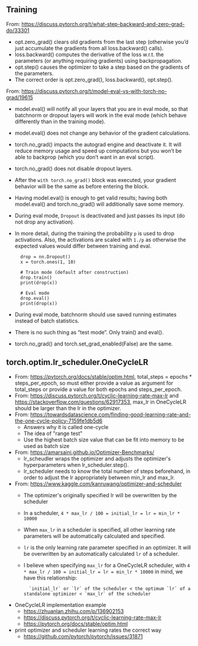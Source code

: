## Training

From: https://discuss.pytorch.org/t/what-step-backward-and-zero-grad-do/33301

- opt.zero_grad() clears old gradients from the last step (otherwise you’d just accumulate the gradients from all loss.backward() calls).
- loss.backward() computes the derivative of the loss w.r.t. the parameters (or anything requiring gradients) using backpropagation.
- opt.step() causes the optimizer to take a step based on the gradients of the parameters.
- The correct order is opt.zero_grad(), loss.backward(), opt.step().

From: https://discuss.pytorch.org/t/model-eval-vs-with-torch-no-grad/19615

- model.eval() will notify all your layers that you are in eval mode, so that batchnorm or dropout layers will work in the eval mode (which behave differently than in the training mode).
- model.eval() does not change any behavior of the gradient calculations.
- torch.no_grad() impacts the autograd engine and deactivate it. It will reduce memory usage and speed up computations but you won’t be able to backprop (which you don’t want in an eval script).
- torch.no_grad() does not disable dropout layers.
- After the `with torch.no_grad()` block was executed, your gradient behavior will be the same as before entering the block.
- Having model.eval() is enough to get valid results; having both model.eval() and torch.no_grad() will additionally save some memory.
- During eval mode, `Dropout` is deactivated and just passes its input (do not drop any activation).
- In more detail, during the training the probability `p` is used to drop activations. Also, the activations are scaled with `1./p` as otherwise the expected values would differ between training and eval.

        drop = nn.Dropout()
        x = torch.ones(1, 10)

        # Train mode (default after construction)
        drop.train()
        print(drop(x))

        # Eval mode
        drop.eval()
        print(drop(x))

- During eval mode, batchnorm should use saved running estimates instead of batch statistics.
- There is no such thing as “test mode”. Only train() and eval().
- torch.no_grad() and torch.set_grad_enabled(False) are the same.

## torch.optim.lr_scheduler.OneCycleLR

- From: https://pytorch.org/docs/stable/optim.html, total_steps = epochs * steps_per_epoch, so must either provide a value as argument for total_steps or provide a value for both epochs and steps_per_epoch.
- From: https://discuss.pytorch.org/t/cyclic-learning-rate-max-lr and https://stackoverflow.com/questions/62917353, max_lr in OneCycleLR should be larger than the lr in the optimizer.
- From: https://towardsdatascience.com/finding-good-learning-rate-and-the-one-cycle-policy-7159fe1db5d6
    - Answers why it is called one-cycle
    - The idea of "range test"
    - Use the highest batch size value that can be fit into memory to be used as batch size
- From: https://amarsaini.github.io/Optimizer-Benchmarks/
    - lr_scheudler wraps the optimizer and adjusts the optimizer's hyperparameters when lr_scheduler.step().
    - lr_scheduler needs to know the total number of steps beforehand, in order to adjust the lr appropriately between min_lr and max_lr.
- From: https://www.kaggle.com/kanruwang/optimizer-and-scheduler
    - The optimizer's originally specified lr will be overwritten by the scheduler
    - In a scheduler, `4 * max_lr / 100 = initial_lr = lr = min_lr * 10000`
    - When `max_lr` in a scheduler is specified, all other learning rate parameters will be automatically calculated and specified.
    - `lr` is the only learning rate parameter specified in an optimizer. It will be overwritten by an automatically calculated `lr` of a scheduler.
    - I believe when specifying `max_lr` for a OneCycleLR scheduler, with `4 * max_lr / 100 = initial_lr = lr = min_lr * 10000` in mind, we have this relationship:

            `initial_lr` or `lr` of the scheduler < the optimum `lr` of a standalone optimizer < `max_lr` of the scheduler

- OneCycleLR implementation example
    - https://zhuanlan.zhihu.com/p/136902153
    - https://discuss.pytorch.org/t/cyclic-learning-rate-max-lr
    - https://pytorch.org/docs/stable/optim.html
- print optimizer and scheduler learning rates the correct way
    - https://github.com/pytorch/pytorch/issues/31871